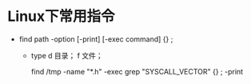 # Linux下常用指令

- find path -option [-print] [-exec command] {} \;
    
    - type d 目录； f 文件；
            
        find   /tmp   -name "*.h"   -exec grep "SYSCALL_VECTOR"   {}   \; -print
        
